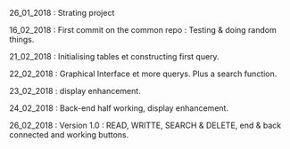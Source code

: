26_01_2018 : Strating project

16_02_2018 : First commit on the common repo : Testing & doing random things.

21_02_2018 : Initialising tables et constructing first query.

22_02_2018 : Graphical Interface et more querys. Plus a search function.

23_02_2018 : display enhancement.

24_02_2018 : Back-end half working, display enhancement.

26_02_2018 : Version 1.0 :
READ, WRITTE, SEARCH & DELETE, end & back connected and working buttons.
